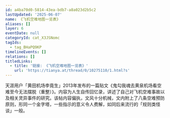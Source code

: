 ```yaml
---
id: a4ba70d0-5814-43ea-bdb7-a8a023d2b5c2
lastUpdated: '2025-06-07'
name: 《飞机空难地图一览表》
aliases: []
layer: 6
eventDate: null
categoryId: cat_X3JSNomc
tagIds:
  - tag_BHaPQ9KP
timelineEvents: []
relations: []
titledLinks:
  - title: '链接: 《飞机空难地图一览表》'
    url: 'https://tianya.at/thread/0/10275110/1.html?s'
---
```

天涯用户「黄田机场李竟生」2013年发布的一篇贴文《鬼勾我魂去黄泉机场看空难至今无法摆脱（重整）》。内容为人生自传回忆录，讲述了自己对飞机空难事故以及相关灵异事件的研究。该帖内容偏执，文风十分机械，文内附上了八条空难预防原则，形同一个金字塔，一些指示的意义令人费解，如同后来流行的「规则类怪谈」一般。
